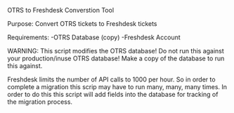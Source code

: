 OTRS to Freshdesk Converstion Tool

Purpose: Convert OTRS tickets to Freshdesk tickets

Requirements: 
-OTRS Database (copy)
-Freshdesk Account

WARNING: This script modifies the OTRS database! Do not run this against your 
production/inuse OTRS database! Make a copy of the database to run this against. 

Freshdesk limits the number of API calls to 1000 per hour. So in order to
complete a migration this scrip may have to run many, many, many times.  In order
to do this this script will add fields into the database for tracking of the migration
process.
